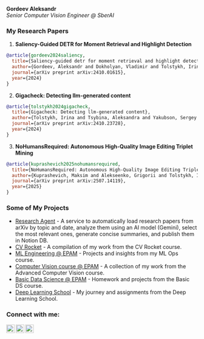 **Gordeev Aleksandr**    
*Senior Computer Vision Engineer @ SberAI*  

### My Research Papers
1. **Saliency-Guided DETR for Moment Retrieval and Highlight Detection**
```bibtex
@article{gordeev2024saliency,
  title={Saliency-guided detr for moment retrieval and highlight detection},
  author={Gordeev, Aleksandr and Dokholyan, Vladimir and Tolstykh, Irina and Kuprashevich, Maksim},
  journal={arXiv preprint arXiv:2410.01615},
  year={2024}
}
```
2. **Gigacheck: Detecting llm-generated content**
```bibtex
@article{tolstykh2024gigacheck,
  title={Gigacheck: Detecting llm-generated content},
  author={Tolstykh, Irina and Tsybina, Aleksandra and Yakubson, Sergey and Gordeev, Aleksandr and Dokholyan, Vladimir and Kuprashevich, Maksim},
  journal={arXiv preprint arXiv:2410.23728},
  year={2024}
}
```
3. **NoHumansRequired: Autonomous High-Quality Image Editing Triplet Mining**
```bibtex
@article{kuprashevich2025nohumansrequired,
  title={NoHumansRequired: Autonomous High-Quality Image Editing Triplet Mining},
  author={Kuprashevich, Maksim and Alekseenko, Grigorii and Tolstykh, Irina and Fedorov, Georgii and Suleimanov, Bulat and Dokholyan, Vladimir and Gordeev, Aleksandr},
  journal={arXiv preprint arXiv:2507.14119},
  year={2025}
}
```

### Some of My Projects
- [Research Agent](https://github.com/gracikk-ds/ai-researcher) - A service to automatically load research papers from arXiv by topic and date, analyze them using an AI model (Gemini), select the most relevant ones, generate concise summaries, and publish them in Notion DB.
- [CV Rocket](https://github.com/gracikk-ds/cv-rocket) - A compilation of my work from the CV Rocket course.
- [ML Engineering @ EPAM](https://github.com/gracikk-ds/ml-ops) - Projects and insights from my ML Ops course.
- [Computer Vision course @ EPAM](https://github.com/gracikk-ds/cv-epam-course) - A collection of my work from the Advanced Computer Vision course.
- [Basic Data Science @ EPAM](https://github.com/gracikk-ds/basic_ds_epam) - Homework and projects from the Basic DS course.
- [Deep Learning School](https://github.com/gracikk-ds/DeepLearningSchool) - My journey and assignments from the Deep Learning School. 
  
### Connect with me:

[<img align="left" alt="gracikk | Telegram" width="22px" src="https://cdn.jsdelivr.net/npm/simple-icons@v3/icons/telegram.svg" />][telegram]
[<img align="left" alt="gracikk | LinkedIn" width="22px" src="https://cdn.jsdelivr.net/npm/simple-icons@v3/icons/linkedin.svg" />][LinkedIn]
[<img align="left" alt="gracikk | LinkedIn" width="22px" src="https://cdn.jsdelivr.net/npm/simple-icons@v3/icons/googlescholar.svg" />][GoogleScholar]


[LinkedIn]: https://www.linkedin.com/in/aleksandr-gordeev-1a8808175
[telegram]: https://t.me/gracikk
[GoogleScholar]: https://scholar.google.com/citations?user=s4j4c_EAAAAJ&hl=en&authuser=1

